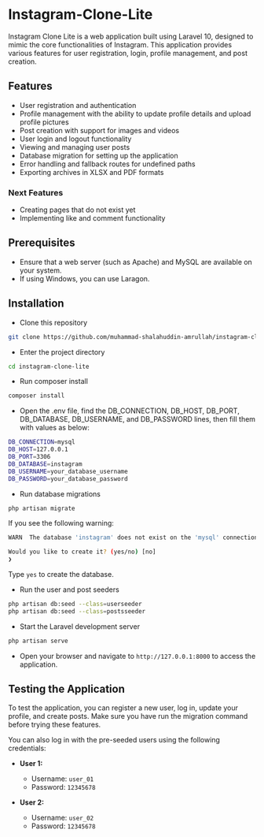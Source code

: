 # Instagram-Clone-Lite

Instagram Clone Lite is a web application built using Laravel 10, designed to mimic the core functionalities of Instagram. This application provides various features for user registration, login, profile management, and post creation.

## Features

- User registration and authentication
- Profile management with the ability to update profile details and upload profile pictures
- Post creation with support for images and videos
- User login and logout functionality
- Viewing and managing user posts
- Database migration for setting up the application
- Error handling and fallback routes for undefined paths
- Exporting archives in XLSX and PDF formats
### Next Features
- Creating pages that do not exist yet
- Implementing like and comment functionality

## Prerequisites

- Ensure that a web server (such as Apache) and MySQL are available on your system.
- If using Windows, you can use Laragon.


## Installation

- Clone this repository
```bash
git clone https://github.com/muhammad-shalahuddin-amrullah/instagram-clone-lite.git
```
- Enter the project directory
```bash
cd instagram-clone-lite
```
- Run composer install
```bash
composer install
```
- Open the .env file, find the DB_CONNECTION, DB_HOST, DB_PORT, DB_DATABASE, DB_USERNAME, and DB_PASSWORD lines, then fill them with values as below:
```bash
DB_CONNECTION=mysql
DB_HOST=127.0.0.1
DB_PORT=3306
DB_DATABASE=instagram
DB_USERNAME=your_database_username
DB_PASSWORD=your_database_password
```
- Run database migrations
```bash
php artisan migrate
```
If you see the following warning:
```bash
WARN  The database 'instagram' does not exist on the 'mysql' connection.

Would you like to create it? (yes/no) [no]
❯
```
Type `yes` to create the database.

- Run the user and post seeders
```bash
php artisan db:seed --class=userseeder
php artisan db:seed --class=postsseeder
```
- Start the Laravel development server
```bash
php artisan serve
```
- Open your browser and navigate to `http://127.0.0.1:8000` to access the application.

## Testing the Application

To test the application, you can register a new user, log in, update your profile, and create posts. Make sure you have run the migration command before trying these features.

You can also log in with the pre-seeded users using the following credentials:

- **User 1:**
    - Username: `user_01`
    - Password: `12345678`

- **User 2:**
    - Username: `user_02`
    - Password: `12345678`
